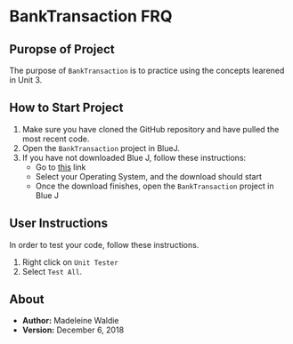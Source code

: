 # BankTransaction FRQ

## Puropse of Project

The purpose of `BankTransaction` is to practice using the concepts learened in Unit 3.

## How to Start Project

1. Make sure you have cloned the GitHub repository and have pulled the most recent code.
2. Open the `BankTransaction` project in BlueJ.
3. If you have not downloaded Blue J, follow these instructions:
    * Go to [this](https://www.bluej.org) link
    * Select your Operating System, and the download should start
    * Once the download finishes, open the `BankTransaction` project in Blue J

## User Instructions

In order to test your code, follow these instructions.

1. Right click on `Unit Tester`
2. Select `Test All`.

## About

* **Author:** Madeleine Waldie
* **Version:** December 6, 2018